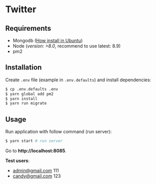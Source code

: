 # Twitter

## Requirements
- Mongodb ([How install in Ubuntu](https://www.digitalocean.com/community/tutorials/how-to-install-mongodb-on-ubuntu-16-04))
- Node (*version: >8.0*, recommend to use latest: 8.9)
- pm2

## Installation

Create `.env` file (example in `.env.defaults`) and install dependencies:

```bash
$ cp .env.defaults .env
$ yarn global add pm2
$ yarn install
$ yarn run migrate
```

## Usage

Run application with follow command (run server):

```bash
$ yarn start # run server
```
Go to **http://localhost:8085**.

**Test users**:

- admin@gmail.com 111
- candy@gmail.com 123
